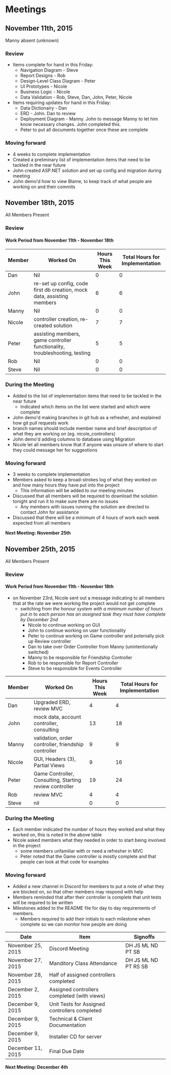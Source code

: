 # Meetings
## November 11th, 2015
Manny absent (unknown)

### Review
- Items complete for hand in this Friday:
  - Navigation Diagram - Steve
  - Report Designs - Rob
  - Design-Level Class Diagram - Peter
  - UI Prototypes - Nicole
  - Business Logic - Nicole
  - Data Validation - Rob, Steve, Dan, John, Peter, Nicole
- Items requiring updates for hand in this Friday:
  - Data Dictionairy - Dan
  - ERD - John.  Dan to review
  - Deployment Diagram - Manny. John to message Manny to let him know necessary changes. John completed this.
  - Peter to put all documents together once these are complete

### Moving forward
- 4 weeks to complete implementation
- Created a preliminary list of implementation items that need to be tackled in the near future
- John created ASP.NET solution and set up config and migration during meeting
- John demo'd how to view Blame, to keep track of what people are working on and their commits

## November 18th, 2015
All Members Present

### Review
#### Work Period from November 11th - November 18th
|  Member | Worked On  | Hours This Week  |  Total Hours for Implementation |
|---|---|---|---|
| Dan | Nil  | 0  | 0  |
| John | re-set up config, code first db creation, mock data, assisting members  | 6 | 6  |
| Manny  | Nil  | 0  | 0  |
| Nicole | controller creation, re-created solution  | 7 | 7  |
| Peter | assisting members, game controller functionality, troubleshooting, testing  | 5  |  5 |
| Rob | Nil  | 0  | 0  |
| Steve | Nil  | 0  | 0  |

### During the Meeting
- Added to the list of implementation items that need to be tackled in the near future
  - Indicated which items on the list were started and which were complete
- John demo'd making branches in git hub as a refresher, and explained how git pull requests work
 - branch names should include member name and brief description of what they are working on (eg. nicole_controllers)
- John demo'd adding columns to database using Migration
- Nicole let all members know that if anyone was unsure of where to start they could message her for suggestions

### Moving forward
- 3 weeks to complete implementation
- Members asked to keep a broad-strokes log of what they worked on and how many hours they have put into the project
  - This information will be added to our meeting minutes
- Discussed that all members will be required to download the solution tonight and run it to make sure there are no issues
  - Any members with issues running the solution are directed to contact John for assistance
- Discussed that there will be a minimum of 4 hours of work each week expected from all members

**Next Meeting: November 25th**

## November 25th, 2015
All Members Present

### Review
#### Work Period from November 11th - November 18th
- on November 23rd, Nicole sent out a message indicating to all members that at the rate we were working the project would not get complete
  - switching from *the honour system with a minimum number of hours put in* to *each person has an assigned task they must have complete by December 2nd*
    - Nicole to continue working on GUI
    - John to continue working on user functionality
    - Peter to continue working on Game controller and potenially pick up Review controller
    - Dan to take over Order Controller from Manny (unintentionally switched)
    - Manny to be responsible for Friendship Controller
    - Rob to be responsible for Report Controller
    - Steve to be responsible for Events Controller

|  Member | Worked On  | Hours This Week  |  Total Hours for Implementation |
------ | ----- | -------- | ----------
Dan | Upgraded ERD, review MVC | 4 | 4 |
John | mock data, account controller, consulting | 13 | 18 |
Manny | validation, order controller, friendship controller | 9 | 9 |
Nicole | GUI, Headers (3), Partial Views | 9 | 16 |
Peter | Game Controller, Consulting, Starting review controller | 19 | 24 |
Rob | review MVC | 4 | 4 |
Steve | nil | 0 | 0 | 

### During the Meeting
- Each member indicated the number of hours they worked and what they worked on, this is noted in the above table
- Nicole asked members what they needed in order to start being involved in the project
  - some members unfamiliar with or need a refresher in MVC
  - Peter noted that the Game controller is mostly complete and that people can look at that code for examples 
### Moving forward
- Added a new channel in Discord for members to put a note of what they are blocked on, so that other members may respond with help
- Members reminded that after their controller is complete that unit tests will be required to be written
- Milestones added to the README file for day to day requirements of members. 
  - Members required to add their initials to each milestone when complete so we can monitor how people are doing
  
| Date | Item | Signoffs |
| ---- | ---- | -------- |
| November 25, 2015 | Discord Meeting | DH JS ML ND PT SB |
| November 27, 2015 | Manditory Class Attendance | DH JS ML ND PT RS SB |
| November 28, 2015 | Half of assigned controllers completed | 
| December 2, 2015  | Assigned controllers completed (with views)  |
| December 9, 2015  | Unit Tests for Assigned controllers completed |
| December 9, 2015  | Technical & Client Documentation |
| December 9, 2015  | Installer CD for server |
| December 11, 2015 | Final Due Date |

**Next Meeting: December 4th**
